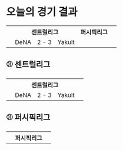 # 오늘의 경기 결과

<table>
  <tr>
    <th></th>
    <th colspan='3'>센트럴리그</th>
    <th colspan='3'>퍼시픽리그</th>
    <th></th>
  </tr>
  <tr>
    <td></td>
    <td>DeNA</td><td>2 - 3</td><td>Yakult</td>
    <td></td><td></td><td></td>
    <td></td>
  </tr>
</table>

## ⚾ 센트럴리그

<table>
  <tr>
    <th></th>
    <th colspan='3'>센트럴리그</th>
    <th></th>
  </tr>
  <tr>
    <td></td>
    <td>DeNA</td><td>2 - 3</td><td>Yakult</td>
    <td></td>
  </tr>
</table>

## ⚾ 퍼시픽리그

<table>
  <tr>
    <th></th>
    <th colspan='3'>퍼시픽리그</th>
    <th></th>
  </tr>
</table>
